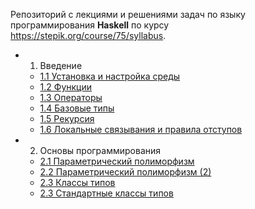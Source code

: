 
Репозиторий с лекциями и решениями задач по языку программирования **Haskell** по курсу https://stepik.org/course/75/syllabus.

- 1. Введение
  - [1.1 Установка и настройка среды](./lecture_1/lecture_1.1/lecture_1.1.md)
  - [1.2 Функции](./lecture_1/lecture_1.2/lecture_1.2.md)
  - [1.3 Операторы](./lecture_1/lecture_1.3/lecture_1.3.md)
  - [1.4 Базовые типы](./lecture_1/lecture_1.4/lecture_1.4.md)
  - [1.5 Рекурсия](./lecture_1/lecture_1.5/lecture_1.5.md)
  - [1.6 Локальные связывания и правила отступов](./lecture_1/lecture_1.6/lecture_1.6.md)
- 2. Основы программирования
  - [2.1 Параметрический полиморфизм](./lecture_2/lecture_2.1/lecture_2.1.md)
  - [2.2 Параметрический полиморфизм (2)](./lecture_2/lecture_2.2/lecture_2.2.md)
  - [2.3 Классы типов](./lecture_2/lecture_2.3/lecture_2.3.md)
  - [2.3 Стандартные классы типов](./lecture_2/lecture_2.4/lecture_2.4.md)
